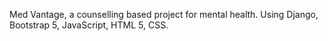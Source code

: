 Med Vantage, a counselling based project for mental health.
Using Django, Bootstrap 5, JavaScript, HTML 5, CSS.
